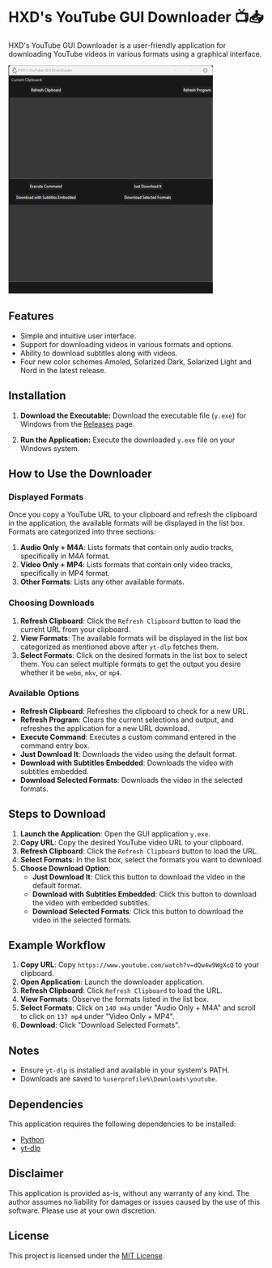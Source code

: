 # HXD's YouTube GUI Downloader 📺📥

HXD's YouTube GUI Downloader is a user-friendly application for downloading YouTube videos in various formats using a graphical interface.

![](https://github.com/himanshuxd/HXD-yt-dlp-GUI/blob/main/demo.gif)

## Features

- Simple and intuitive user interface.
- Support for downloading videos in various formats and options.
- Ability to download subtitles along with videos.
- Four new color schemes Amoled, Solarized Dark, Solarized Light and Nord in the latest release.

## Installation

1. **Download the Executable:** Download the executable file (`y.exe`) for Windows from the [Releases](https://github.com/himanshuxd/HXD-yt-dlp-GUI/releases/) page.

2. **Run the Application:** Execute the downloaded `y.exe` file on your Windows system.

## How to Use the Downloader

### Displayed Formats

Once you copy a YouTube URL to your clipboard and refresh the clipboard in the application, the available formats will be displayed in the list box. Formats are categorized into three sections:

1. **Audio Only + M4A**: Lists formats that contain only audio tracks, specifically in M4A format.
2. **Video Only + MP4**: Lists formats that contain only video tracks, specifically in MP4 format.
3. **Other Formats**: Lists any other available formats.

### Choosing Downloads

1. **Refresh Clipboard**: Click the `Refresh Clipboard` button to load the current URL from your clipboard.
2. **View Formats**: The available formats will be displayed in the list box categorized as mentioned above after `yt-dlp` fetches them.
3. **Select Formats**: Click on the desired formats in the list box to select them. You can select multiple formats to get the output you desire whether it be `webm`, `mkv`, or `mp4`.

### Available Options

- **Refresh Clipboard**: Refreshes the clipboard to check for a new URL.
- **Refresh Program**: Clears the current selections and output, and refreshes the application for a new URL download.
- **Execute Command**: Executes a custom command entered in the command entry box.
- **Just Download It**: Downloads the video using the default format.
- **Download with Subtitles Embedded**: Downloads the video with subtitles embedded.
- **Download Selected Formats**: Downloads the video in the selected formats.

## Steps to Download

1. **Launch the Application**: Open the GUI application `y.exe`.
2. **Copy URL**: Copy the desired YouTube video URL to your clipboard.
3. **Refresh Clipboard**: Click the `Refresh Clipboard` button to load the URL.
4. **Select Formats**: In the list box, select the formats you want to download.
5. **Choose Download Option**:
    - **Just Download It**: Click this button to download the video in the default format.
    - **Download with Subtitles Embedded**: Click this button to download the video with embedded subtitles.
    - **Download Selected Formats**: Click this button to download the video in the selected formats.

## Example Workflow

1. **Copy URL**: Copy `https://www.youtube.com/watch?v=dQw4w9WgXcQ` to your clipboard.
2. **Open Application**: Launch the downloader application.
3. **Refresh Clipboard**: Click `Refresh Clipboard` to load the URL.
4. **View Formats**: Observe the formats listed in the list box.
5. **Select Formats**: Click on `140 m4a` under "Audio Only + M4A" and scroll to click on `137 mp4` under "Video Only + MP4".
6. **Download**: Click "Download Selected Formats".

## Notes

- Ensure `yt-dlp` is installed and available in your system's PATH.
- Downloads are saved to `%userprofile%\Downloads\youtube`.

## Dependencies

This application requires the following dependencies to be installed:

- [Python](https://www.python.org/downloads/)
- [yt-dlp](https://github.com/yt-dlp/yt-dlp) 

## Disclaimer

This application is provided as-is, without any warranty of any kind. The author assumes no liability for damages or issues caused by the use of this software. Please use at your own discretion.

## License

This project is licensed under the [MIT License](https://github.com/himanshuxd/HXD-yt-dlp-GUI/blob/main/LICENSE).
